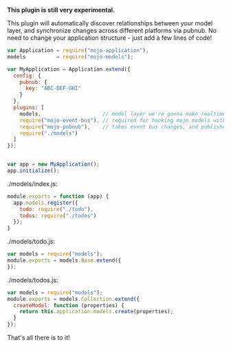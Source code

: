 **This plugin is still very experimental.**

This plugin will automatically discover relationships between your model layer, and synchronize changes across different platforms via pubnub. No need to change your application structure - just add a few lines of code!


```javascript
var Application = require("mojo-application"),
models          = require("mojo-models");

var MyApplication = Application.extend({
  config: {
    pubnub: {
      key: "ABC-DEF-GHI"
    }
  },
  plugins: [  
    models,                    // model layer we're gonna make realtime
    require("mojo-event-bus"), // required for hooking mojo models with pubnub
    require("mojo-pubnub"),    // takes event bus changes, and publishes them to pubnub
    require("./models")
  ]
});


var app = new MyApplication();
app.initialize();
```

./models/index.js:

```javascript
module.exports = function (app) {
  app.models.register({
    todo: require("./todo"),
    todos: require("./todos")
  });
}
```

./models/todo.js:

```javascript
var models = require("models");
module.exports = models.Base.extend({
});
```

./models/todos.js:

```javascript
var models = require("models");
module.exports = models.Collection.extend({
  createModel: function (properties) {
    return this.application.models.create(properties);
  }
});
```

That's all there is to it! 
